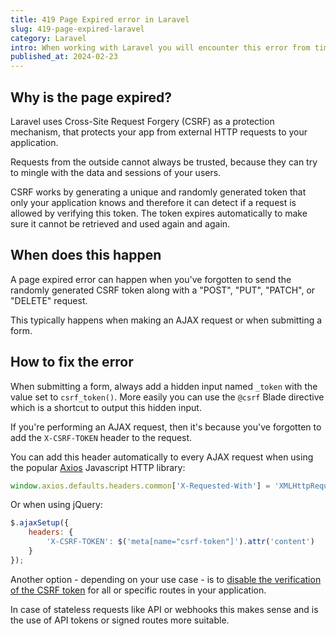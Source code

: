 ```yaml
---
title: 419 Page Expired error in Laravel
slug: 419-page-expired-laravel
category: Laravel
intro: When working with Laravel you will encounter this error from time to time. Here's how you can fix this error.
published_at: 2024-02-23
---
```


## Why is the page expired?

Laravel uses Cross-Site Request Forgery (CSRF) as a protection mechanism, that protects your app from external HTTP requests to your application.

Requests from the outside cannot always be trusted, because they can try to mingle with the data and sessions of your users.

CSRF works by generating a unique and randomly generated token that only your application knows and therefore it can detect if a request is allowed by verifying this token. The token expires automatically to make sure it cannot be retrieved and used again and again.

## When does this happen

A page expired error can happen when you've forgotten to send the randomly generated CSRF token along with a "POST", "PUT", "PATCH", or "DELETE" request.

This typically happens when making an AJAX request or when submitting a form.

## How to fix the error

When submitting a form, always add a hidden input named `_token` with the value set to `csrf_token()`. More easily you can use the `@csrf` Blade directive which is a shortcut to output this hidden input.

If you're performing an AJAX request, then it's because you've forgotten to add the `X-CSRF-TOKEN` header to the request.

You can add this header automatically to every AJAX request when using the popular [Axios](https://axios-http.com) Javascript HTTP library:

```javascript
window.axios.defaults.headers.common['X-Requested-With'] = 'XMLHttpRequest';
```

Or when using jQuery:

```javascript
$.ajaxSetup({
    headers: {
        'X-CSRF-TOKEN': $('meta[name="csrf-token"]').attr('content')
    }
});
```

Another option - depending on your use case - is to [disable the verification of the CSRF token](/how-to-disable-csrf-in-laravel) for all or specific routes in your application.

In case of stateless requests like API or webhooks this makes sense and is the use of API tokens or signed routes more suitable.
